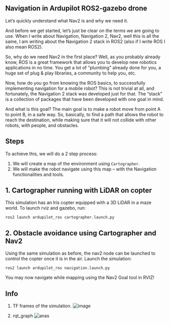 ## Navigation in Ardupilot ROS2-gazebo drone

Let’s quickly understand what Nav2 is and why we need it. <br>

And before we get started, let’s just be clear on the terms we are going to use. When I write about Navigation, Navigation 2, Nav2, well this is all the same, I am writing about the Navigation 2 stack in ROS2 (also if I write ROS I also mean ROS2). <br>

So, why do we need Nav2 in the first place? Well, as you probably already know, ROS is a great framework that allows you to develop new robotics applications in no time. You get a lot of “plumbing” already done for you, a huge set of plug & play libraries, a community to help you, etc. <br>

Now, how do you go from knowing the ROS basics, to successfully implementing navigation for a mobile robot? This is not trivial at all, and fortunately, the Navigation 2 stack was developed just for that. The “stack” is a collection of packages that have been developed with one goal in mind. <br>

And what is this goal? The main goal is to make a robot move from point A to point B, in a safe way. So, basically, to find a path that allows the robot to reach the destination, while making sure that it will not collide with other robots, with people, and obstacles. <br>

## Steps
To achieve this, we will do a 2 step process:
1. We will create a map of the environment using `Cartographer`.
2. We will make the robot navigate using this map – with the Navigation functionalities and tools.

## 1. Cartographer running with LiDAR on copter
This simulation has an Iris copter equipped with a 3D LiDAR in a maze world. To launch rviz and gazebo, run:
```
ros2 launch ardupilot_ros cartographer.launch.py
```

## 2. Obstacle avoidance using Cartographer and Nav2
Using the same simulation as before, the nav2 node can be launched to control the copter once it is in the air.
Launch the simulation:
```
ros2 launch ardupilot_ros navigation.launch.py
```
You may now navigate while mapping using the Nav2 Goal tool in RVIZ!

## Info
1. TF frames of the simulation.
![image](https://github.com/user-attachments/assets/d0768435-7fd6-4ac3-8513-62273b8e2ce7)

2. rqt_graph
![anas](https://github.com/user-attachments/assets/4501180e-c8b8-4015-9d1d-d27d49410e6e)


